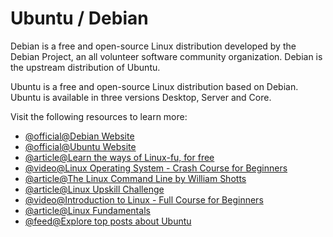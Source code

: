 # Ubuntu / Debian

Debian is a free and open-source Linux distribution developed by the Debian Project, an all volunteer software community organization. Debian is the upstream distribution of Ubuntu.

Ubuntu is a free and open-source Linux distribution based on Debian. Ubuntu is available in three versions Desktop, Server and Core.

Visit the following resources to learn more:

- [@official@Debian Website](https://www.debian.org/)
- [@official@Ubuntu Website](https://ubuntu.com/)
- [@article@Learn the ways of Linux-fu, for free](https://linuxjourney.com/)
- [@video@Linux Operating System - Crash Course for Beginners](https://www.youtube.com/watch?v=ROjZy1WbCIA)
- [@article@The Linux Command Line by William Shotts](https://linuxcommand.org/tlcl.php)
- [@article@Linux Upskill Challenge](https://linuxupskillchallenge.org/)
- [@video@Introduction to Linux - Full Course for Beginners](https://www.youtube.com/watch?v=sWbUDq4S6Y8\&pp=ygUTVWJ1bnR1IGNyYXNoIGNvdXJzZQ%3D%3D)
- [@article@Linux Fundamentals](https://academy.hackthebox.com/course/preview/linux-fundamentals)
- [@feed@Explore top posts about Ubuntu](https://app.daily.dev/tags/ubuntu?ref=roadmapsh)

